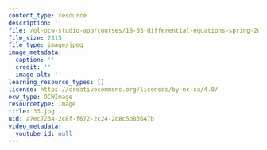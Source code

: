 ```yaml
---
content_type: resource
description: ''
file: /ol-ocw-studio-app/courses/18-03-differential-equations-spring-2010/a7ec72342c8ff6722c242c8c5b83647b_33.jpg
file_size: 2315
file_type: image/jpeg
image_metadata:
  caption: ''
  credit: ''
  image-alt: ''
learning_resource_types: []
license: https://creativecommons.org/licenses/by-nc-sa/4.0/
ocw_type: OCWImage
resourcetype: Image
title: 33.jpg
uid: a7ec7234-2c8f-f672-2c24-2c8c5b83647b
video_metadata:
  youtube_id: null
---
```

